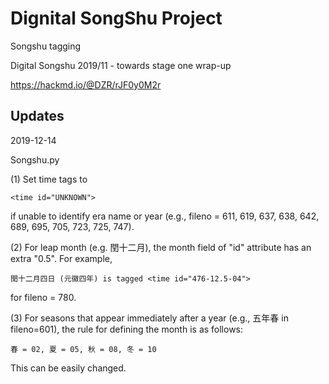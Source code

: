 # Dignital SongShu Project
Songshu tagging

Digital Songshu 2019/11 - towards stage one wrap-up

https://hackmd.io/@DZR/rJF0y0M2r

## Updates
2019-12-14

Songshu.py

(1) Set time tags to 
    
    <time id="UNKNOWN">
if unable to identify era name or year (e.g., fileno = 611, 619, 637, 638, 642, 689, 695, 705, 723, 725, 747).

(2) For leap month (e.g. 閏十二月), the month field of "id" attribute has an extra "0.5". For example,
    
    閏十二月四日 (元徽四年) is tagged <time id="476-12.5-04">
    
for fileno = 780.

(3) For seasons that appear immediately after a year (e.g., 五年春 in fileno=601), the rule for defining the month is as follows:

    春 = 02, 夏 = 05, 秋 = 08, 冬 = 10
    
This can be easily changed.
